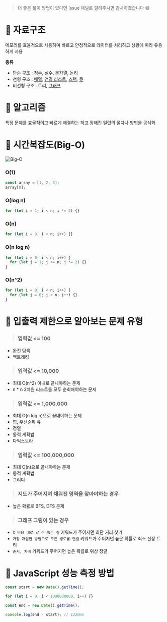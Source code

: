 > 더 좋은 풀이 방법이 있다면 Issue 채널로 알려주시면 감사하겠습니다 😅

# 💎 자료구조

메모리를 효율적으로 사용하며 빠르고 안정적으로 데이터를 처리하고 상황에 따라 유용하게 사용

**종류**

- 단순 구조 : 정수, 실수, 문자열, 논리
- 선형 구조 : [배열](https://github.com/SungSeokMin/front-end-algorithms/blob/master/data-structure/%EB%B0%B0%EC%97%B4.md), [연결 리스트](https://github.com/SungSeokMin/front-end-algorithms/blob/master/data-structure/%EC%97%B0%EA%B2%B0%EB%A6%AC%EC%8A%A4%ED%8A%B8.md), [스택](https://github.com/SungSeokMin/front-end-algorithms/blob/master/data-structure/%EC%8A%A4%ED%83%9D.md), [큐](https://github.com/SungSeokMin/front-end-algorithms/blob/master/data-structure/%ED%81%90.md)
- 비선형 구조 : 트리, [그래프](https://github.com/SungSeokMin/front-end-algorithms/blob/master/data-structure/%EA%B7%B8%EB%9E%98%ED%94%84.md)

# 💎 알고리즘

특정 문제를 효율적이고 빠르게 해결하는 하고 정해진 일련의 절차나 방법을 공식화

# 💎 시간복잡도(Big-O)

![Big-O](https://user-images.githubusercontent.com/72539723/207779313-fa131738-8872-4c13-a390-62734f2371a8.png)

### O(1)

```js
const array = [1, 2, 3];
array[0];
```

### O(log n)

```js
for (let i = 1; i < n; i *= 2) {}
```

### O(n)

```js
for (let i = 0; i < n; i++) {}
```

### O(n log n)

```js
for (let i = 0; i < n; i++) {
  for (let j = 1; j <= n; j *= 2) {}
}
```

### O(n^2)

```js
for (let i = 0; i < n; i++) {
  for (let j = 0; j < n; j++) {}
}
```

# 💎 입출력 제한으로 알아보는 문제 유형

> ### 입력값 <= 100

- 완전 탐색
- 백트래킹

> ### 입력값 <= 10,000

- 최대 O(n^2) 이내로 끝내야하는 문제
- n \* n 2차원 리스트를 모두 순회해야하는 문제

> ### 입력값 <= 1,000,000

- 최대 O(n log n)으로 끝내야하는 문제
- 힙, 우선순위 큐
- 정렬
- 동적 계획법
- 다익스트라

> ### 입력값 <= 100,000,000

- 최대 O(n)으로 끝내야하는 문제
- 동적 계획법
- 그리디

> ### 지도가 주어지며 채워진 영역을 찾아야하는 경우

- 높은 확률로 BFS, DFS 문제

> ### 그래프 그림이 있는 경우

- `X 비용 내로 갈 수 있는 길` 키워드가 주어지면 최단 거리 찾기
- `가장 저렴한 방법으로 모든 경로를 연결` 키워드가 주어지면 높은 확률로 최소 신장 트리
- `순서, 차례` 키워드가 주어지면 높은 확률로 위상 정렬

# 💎 JavaScript 성능 측정 방법

```js
const start = new Date().getTime();

for (let i = 0; i < 1000000000; i++) {}

const end = new Date().getTime();

console.log(end - start); // 1320ms
```
